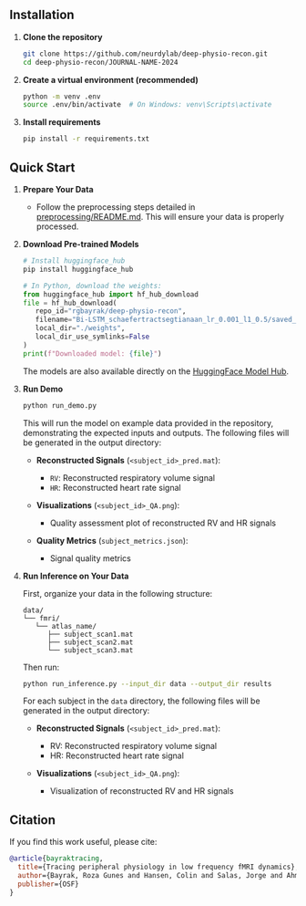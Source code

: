 ## Installation

1. **Clone the repository**
   ```bash
   git clone https://github.com/neurdylab/deep-physio-recon.git
   cd deep-physio-recon/JOURNAL-NAME-2024
   ```

2. **Create a virtual environment (recommended)**
   ```bash
   python -m venv .env
   source .env/bin/activate  # On Windows: venv\Scripts\activate
   ```

3. **Install requirements**
   ```bash
   pip install -r requirements.txt
   ```

## Quick Start

1. **Prepare Your Data**
   - Follow the preprocessing steps detailed in [preprocessing/README.md](../preprocessing/README.md). This will ensure your data is properly processed.

2. **Download Pre-trained Models**
   ```python
   # Install huggingface_hub
   pip install huggingface_hub

   # In Python, download the weights:
   from huggingface_hub import hf_hub_download
   file = hf_hub_download(
      repo_id="rgbayrak/deep-physio-recon",
      filename="Bi-LSTM_schaefertractsegtianaan_lr_0.001_l1_0.5/saved_model_split_train_fold_0",
      local_dir="./weights",
      local_dir_use_symlinks=False 
   )
   print(f"Downloaded model: {file}")
   ```

   The models are also available directly on the [HuggingFace Model Hub](https://huggingface.co/rgbayrak/deep-physio-recon).

3. **Run Demo**
   ```bash
   python run_demo.py
   ```
   This will run the model on example data provided in the repository, demonstrating the expected inputs and outputs. The following files will be generated in the output directory:

   - **Reconstructed Signals** (`<subject_id>_pred.mat`):
      - `RV`: Reconstructed respiratory volume signal
      - `HR`: Reconstructed heart rate signal

   - **Visualizations** (`<subject_id>_QA.png`):
      - Quality assessment plot of reconstructed RV and HR signals
   
   - **Quality Metrics** (`subject_metrics.json`):
      - Signal quality metrics

4. **Run Inference on Your Data**
   
   First, organize your data in the following structure:
   ```
   data/
   └── fmri/
      └── atlas_name/
         ├── subject_scan1.mat
         ├── subject_scan2.mat
         └── subject_scan3.mat
   ```

   Then run:
   ```bash
   python run_inference.py --input_dir data --output_dir results
   ```
   For each subject in the `data` directory, the following files will be generated in the output directory:

   - **Reconstructed Signals** (`<subject_id>_pred.mat`):

      - RV: Reconstructed respiratory volume signal
      - HR: Reconstructed heart rate signal

   - **Visualizations** (`<subject_id>_QA.png`):
      - Visualization of reconstructed RV and HR signals

## Citation
If you find this work useful, please cite:

```bibtex
@article{bayraktracing,
  title={Tracing peripheral physiology in low frequency fMRI dynamics},
  author={Bayrak, Roza Gunes and Hansen, Colin and Salas, Jorge and Ahmed, Nafis and Lyu, Ilwoo and Mather, Mara and Huo, Yuankai and Chang, Catie},
  publisher={OSF}
}
```